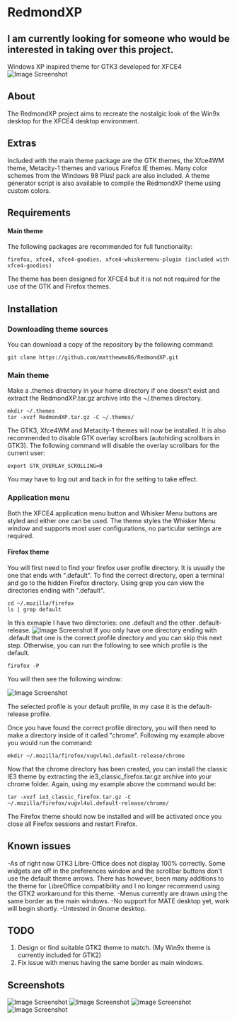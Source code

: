 # RedmondXP
## I am currently looking for someone who would be interested in taking over this project.

Windows XP inspired theme for GTK3 developed for XFCE4
![Image Screenshot](https://github.com/matthewmx86/RedmondXP/blob/main/Screenshots/0.png)

## About
The RedmondXP project aims to recreate the nostalgic look of the Win9x desktop for the XFCE4 desktop environment. 

## Extras
Included with the main theme package are the GTK themes, the Xfce4WM theme, Metacity-1 themes and various Firefox IE themes.
Many color schemes from the Windows 98 Plus! pack are also included. A theme generator script is also available 
to compile the RedmondXP theme using custom colors.

## Requirements
#### Main theme
The following packages are recommended for full functionality:
```
firefox, xfce4, xfce4-goodies, xfce4-whiskermenu-plugin (included with xfce4-goodies)
```
The theme has been designed for XFCE4 but it is not not required
for the use of the GTK and Firefox themes.  

## Installation

### Downloading theme sources
You can download a copy of the repository by the following command:
```
git clone https://github.com/matthewmx86/RedmondXP.git
```

### Main theme
Make a .themes directory in your home directory if one doesn't exist and extract the RedmondXP.tar.gz archive into 
the ~/.themes directory.
```
mkdir ~/.themes
tar -xvzf RedmondXP.tar.gz -C ~/.themes/
```
The GTK3, Xfce4WM and Metacity-1 themes will now be installed.
It is also recommended to disable GTK overlay scrollbars (autohiding scrollbars in GTK3). The following command
will disable the overlay scrollbars for the current user:
```
export GTK_OVERLAY_SCROLLING=0
```
You may have to log out and back in for the setting to take effect.

### Application menu
Both the XFCE4 application menu button and Whisker Menu buttons are styled and either one can be used. The theme styles
the Whisker Menu window and supports most user configurations, no particular settings are required. 

#### Firefox theme
You will first need to find your firefox user profile directory. It is usually the one that ends with ".default".
To find the correct directory, open a terminal and go to the hidden Firefox directory. Using grep you can view the directories
ending with ".default".
```
cd ~/.mozilla/firefox
ls | grep default
```
In this exmaple I have two directories: one .default and the other .default-release. 
![Image Screenshot](https://github.com/matthewmx86/Redmond97/blob/master/Screenshots/console.png)
If you only have one directory ending with .default that one is the correct profile directory and you can skip
this next step. Otherwise, you can run the following to see which profile is the default.
```
firefox -P
```
You will then see the following window:

![Image Screenshot](https://github.com/matthewmx86/Redmond97/blob/master/Screenshots/firefox.png)

The selected profile is your default profile, in my case it is the default-release profile.

Once you have found the correct profile directory, you will then need to make a directory inside of it called "chrome".
Following my example above you would run the command:
```
mkdir ~/.mozilla/firefox/vugvl4ul.default-release/chrome
```
Now that the chrome directory has been created, you can install the classic IE3 theme by extracting the 
ie3_classic_firefox.tar.gz archive into your chrome folder. Again, using my example above the command would be:
```
tar -xvzf ie3_classic_firefox.tar.gz -C ~/.mozilla/firefox/vugvl4ul.default-release/chrome/
```
The Firefox theme should now be installed and will be activated once you close all Firefox sessions and restart Firefox.
## Known issues
-As of right now GTK3 Libre-Office does not display 100% correctly. Some widgets are off in the preferences 
window and the scrollbar buttons don't use the default theme arrows. There has however, been many additions to the theme for LibreOffice compatibility
and I no longer recommend using the GTK2 workaround for this theme.
-Menus currently are drawn using the same border as the main windows.
-No support for MATE desktop yet, work will begin shortly.
-Untested in Gnome desktop.

## TODO
1. Design or find suitable GTK2 theme to match. (My Win9x theme is currently included for GTK2)
2. Fix issue with menus having the same border as main windows.

## Screenshots
![Image Screenshot](https://github.com/matthewmx86/RedmondXP/blob/main/Screenshots/Screenshot2.png)
![Image Screenshot](https://github.com/matthewmx86/RedmondXP/blob/main/Screenshots/Screenshot1.png)
![Image Screenshot](https://github.com/matthewmx86/RedmondXP/blob/main/Screenshots/Screenshot3.png)
![Image Screenshot](https://github.com/matthewmx86/RedmondXP/blob/main/Screenshots/Screenshot4.png)
